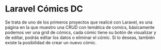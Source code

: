 <h1> Laravel Cómics DC </h1>

<p> Se trata de uno de los primeros proyectos que realicé con Laravel, es una página en la que muestro una CRUD con temática de comics, básicamente podemos ver una grid de cómics, cada cómic tiene su botón de visualizar y de editar, podrás editar los datos o eliminar el cómic. Si lo deseas, también existe la posibilidad de crear un nuevo cómic. </p>
